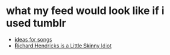 # what my feed would look like if i used tumblr

- [ideas for songs][songs]
- [Richard Hendricks is a Little Skinny Idiot][RHIALSI]

[songs]: 3beb8805-9fb7-4a37-804d-efd708d6b16b.md
[RHIALSI]: f3c2f214-751e-4fe3-871a-8ab1094dd46b.md
